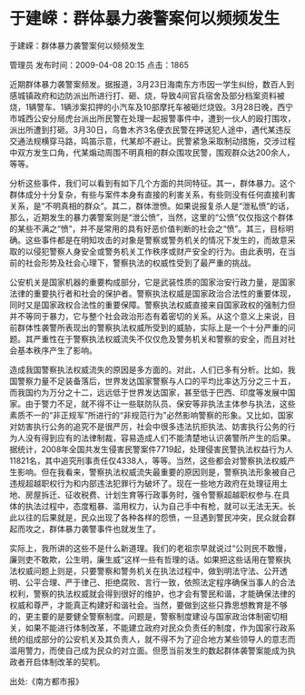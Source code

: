 # 于建嵘：群体暴力袭警案何以频频发生  
于建嵘：群体暴力袭警案何以频频发生

管理员 发布时间：2009-04-08 20:15  点击：1865



近期群体暴力袭警案频发。据报道，3月23日海南东方市因一学生纠纷，数百人到感城镇政府和边防派出所进行打、砸、烧，导致4间官兵宿舍及部分档案资料被烧，1辆警车、1辆涉案扣押的小汽车及10部摩托车被砸烂烧毁。3月28日晚，西宁市城西公安分局虎台派出所民警在处理一起报警事件中，遭到一伙人的殴打围攻，派出所遭到打砸。3月30日，乌鲁木齐3名便衣民警在押送犯人途中，遇代某违反交通法规横穿马路，鸣笛示意，代某却不避让。民警紧急采取制动措施，交涉过程中双方发生口角，代某煽动周围不明真相的群众围攻民警，围观群众达200余人，等等。



分析这些事件，我们可以看到有如下几个方面的共同特征。其一，群体暴力。这个群体成分十分复杂，有些与案件本身有直接的利害关系，有些则没有任何直接利害关系，是“不明真相的群众”。其二，群体泄愤。如果说报复杀人是“泄私愤”的话，那么，近期发生的暴力袭警案则是“泄公愤”，当然，这里的“公愤”仅仅指这个群体的某些不满之“愤”，并不是常用的具有好恶价值判断的社会之“愤”。其三，目标明确。这些事件都是在明知攻击的对象是警察或警务机关的情况下发生的，而故意采取的以侵犯警察人身安全或警务机关工作秩序或财产安全的行为。由此表明，在当前的社会形势及社会心理下，警察执法的权威性受到了最严重的挑战。



公安机关是国家机器的重要构成部分，它是武装性质的国家治安行政力量，是国家法律的重要执行者和社会的保护者。警察执法权威是国家政治合法性的重要体现，同时又是国家政权合法性的重要保障。警察执法权威直接来自国家政权的强制力但并不等同于暴力，它与整个社会政治形态有着密切的关系。从这个意义上来说，目前群体性袭警所表现出的警察执法权威所受到的威胁，实际上是一个十分严重的问题。其严重性在于警察执法权威流失不仅仅危及警务机关和警察的安全，而且对社会基本秩序产生了影响。



造成我国警察执法权威流失的原因是多方面的。对此，人们已多有分析。比如，我国警察力量不足装备落后，世界发达国家警察与人口的平均比率达万分之三十五，而我国约为万分之十二，远远低于世界发达国家，甚至低于巴西、印度等发展中国家。由于警力不足，就不得不让一些联防队员、保安等非执法主体参与执法，这些素质不一的“非正规军”所进行的“非规范行为”必然影响警察的形象。又比如，国家对妨害执行公务的追究不是很严厉，社会中很多违法抗拒执法、妨害执行公务的行为人没有得到应有的法律制裁，容易造成人们不能清楚地认识袭警所产生的后果。据统计，2008年全国共发生侵害民警案件7719起，处理侵害民警执法权益行为人11821名，其中追究刑事责任仅4338人，等等。当然，这些都会对警察执法权威产生影响。但在我看来，警察执法权威流失最重要的原因则是，警察执法形象被自己违规超越职权行为和内部违法犯罪行为破坏了。现在一些地方政府在处理征用土地、房屋拆迁、征收税费、计划生育等行政事务时，强令警察超越职权参与.在具体的执法过程中，态度粗暴、滥用权力，认为自己手中有枪，就可以无法无天。长此以往的后果就是，民众出现了各种各样的怨愤，一旦遇到警民冲突，民众就会群起而攻之，群体暴力袭警事件也就发生了。



实际上，我所讲的这些不是什么新道理。我们的老祖宗早就说过“公则民不敢慢，廉则吏不敢欺，公生明，廉生威”这样一些有哲理的话。如果把这些话用在警察执法权威问题上则是，只要警察和警务机关在执法过程中，做到明法守法、公开透明、公平合理、严于律己、拒绝腐败、言行一致，依照法定程序确保当事人的合法权利，警察的执法权威就会得到很好的维护，也才会有警民和谐，才能确保法律的权威和尊严，才能真正构建好和谐社会。当然，要做到这些只靠思想教育是不够的，更主要的是要健全警察制度。问题是，警察制度建设与国家政治体制密切相关，如果不能进行体制改革，不能建立政府对民众负责任的制度，作为国家行政系统的组成部分的公安机关及其负责人，就不得不为了迎合地方某些领导人的意志而滥用警力，而使自己成为民众的对立面。但愿当前发生的数起群体袭警案能成为执政者开启体制改革的契机。

  

出处:《南方都市报》

  